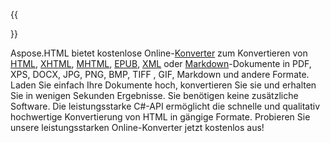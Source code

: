 ﻿---
translation: true
deploy: false
---

{{<section conversion>}}

Aspose.HTML bietet kostenlose Online-<a href="https://products.aspose.app/html/conversion" target="_blank">Konverter</a> zum Konvertieren von <a href="https://products.aspose .app/html/conversion/html" target="_blank">HTML</a>, <a href="https://products.aspose.app/html/conversion/xhtml" target="_blank">XHTML</a>, <a href="https://products.aspose.app/html/conversion/mhtml" target="_blank">MHTML</a>, <a href="https://products.aspose. app/html/conversion/epub" target="_blank">EPUB</a>, <a href="https://products.aspose.app/html/conversion/xml" target="_blank">XML</a> oder <a href="https://products.aspose.app/html/conversion/md" target="_blank">Markdown</a>-Dokumente in PDF, XPS, DOCX, JPG, PNG, BMP, TIFF , GIF, Markdown und andere Formate. Laden Sie einfach Ihre Dokumente hoch, konvertieren Sie sie und erhalten Sie in wenigen Sekunden Ergebnisse. Sie benötigen keine zusätzliche Software. Die leistungsstarke C#-API ermöglicht die schnelle und qualitativ hochwertige Konvertierung von HTML in gängige Formate. Probieren Sie unsere leistungsstarken Online-Konverter jetzt kostenlos aus!